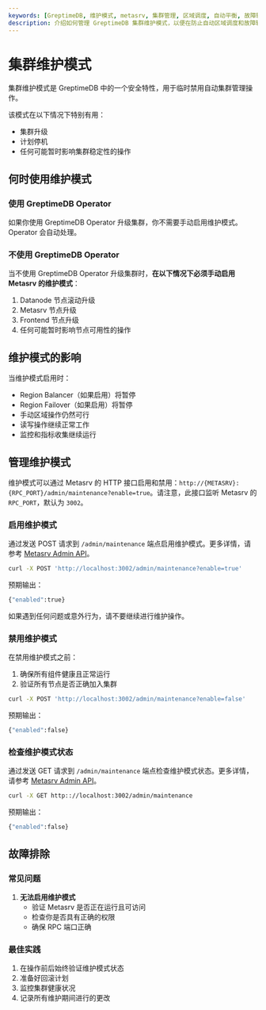 ```yaml
---
keywords: [GreptimeDB, 维护模式, metasrv, 集群管理, 区域调度, 自动平衡, 故障转移, 升级, 维护]
description: 介绍如何管理 GreptimeDB 集群维护模式，以便在防止自动区域调度和故障转移的同时安全地执行升级和维护等操作。
---
```


# 集群维护模式

集群维护模式是 GreptimeDB 中的一个安全特性，用于临时禁用自动集群管理操作。

该模式在以下情况下特别有用：
- 集群升级
- 计划停机
- 任何可能暂时影响集群稳定性的操作


## 何时使用维护模式

### 使用 GreptimeDB Operator
如果你使用 GreptimeDB Operator 升级集群，你不需要手动启用维护模式。Operator 会自动处理。

### 不使用 GreptimeDB Operator
当不使用 GreptimeDB Operator 升级集群时，**在以下情况下必须手动启用 Metasrv 的维护模式**：
1. Datanode 节点滚动升级
2. Metasrv 节点升级
3. Frontend 节点升级
4. 任何可能暂时影响节点可用性的操作


## 维护模式的影响

当维护模式启用时：
- Region Balancer（如果启用）将暂停
- Region Failover（如果启用）将暂停
- 手动区域操作仍然可行
- 读写操作继续正常工作
- 监控和指标收集继续运行

## 管理维护模式
维护模式可以通过 Metasrv 的 HTTP 接口启用和禁用：`http://{METASRV}:{RPC_PORT}/admin/maintenance?enable=true`。请注意，此接口监听 Metasrv 的 `RPC_PORT`，默认为 `3002`。

### 启用维护模式

通过发送 POST 请求到 `/admin/maintenance` 端点启用维护模式。更多详情，请参考 [Metasrv Admin API](/contributor-guide/metasrv/admin-api.md#maintenance-http-endpoint)。

```bash
curl -X POST 'http://localhost:3002/admin/maintenance?enable=true'
```

预期输出：
```bash
{"enabled":true}
```

如果遇到任何问题或意外行为，请不要继续进行维护操作。

### 禁用维护模式

在禁用维护模式之前：
1. 确保所有组件健康且正常运行
2. 验证所有节点是否正确加入集群

```bash
curl -X POST 'http://localhost:3002/admin/maintenance?enable=false'
```

预期输出：
```bash
{"enabled":false}
```

### 检查维护模式状态

通过发送 GET 请求到 `/admin/maintenance` 端点检查维护模式状态。更多详情，请参考 [Metasrv Admin API](/contributor-guide/metasrv/admin-api.md#maintenance-http-endpoint)。

```bash
curl -X GET http:://localhost:3002/admin/maintenance
```

预期输出：
```bash
{"enabled":false}
```

## 故障排除

### 常见问题

1. **无法启用维护模式**
   - 验证 Metasrv 是否正在运行且可访问
   - 检查你是否具有正确的权限
   - 确保 RPC 端口正确

### 最佳实践

1. 在操作前后始终验证维护模式状态
2. 准备好回滚计划
3. 监控集群健康状况
4. 记录所有维护期间进行的更改
